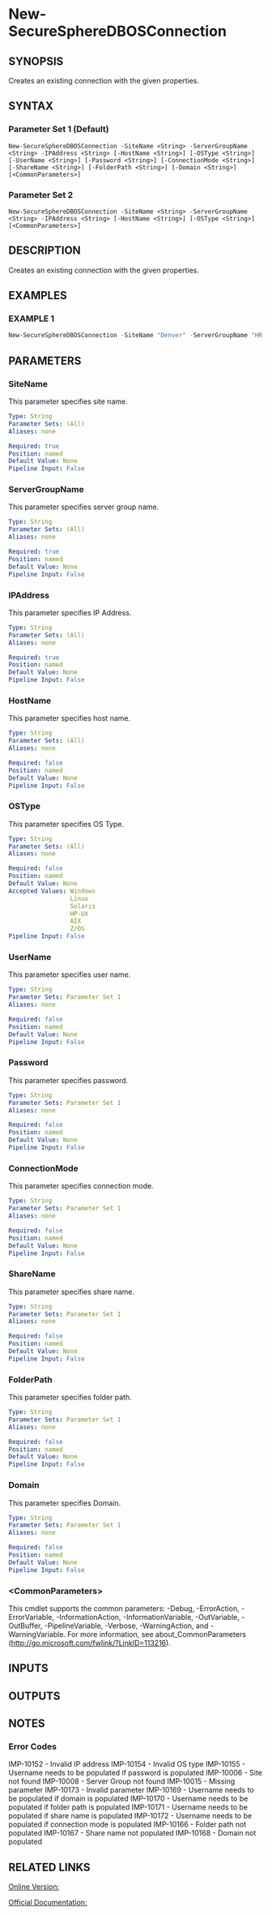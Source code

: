 ﻿# New-SecureSphereDBOSConnection

## SYNOPSIS
Creates an existing connection with the given properties.

## SYNTAX

### Parameter Set 1 (Default)
```
New-SecureSphereDBOSConnection -SiteName <String> -ServerGroupName <String> -IPAddress <String> [-HostName <String>] [-OSType <String>] [-UserName <String>] [-Password <String>] [-ConnectionMode <String>] [-ShareName <String>] [-FolderPath <String>] [-Domain <String>] [<CommonParameters>]
```

### Parameter Set 2
```
New-SecureSphereDBOSConnection -SiteName <String> -ServerGroupName <String> -IPAddress <String> [-HostName <String>] [-OSType <String>] [<CommonParameters>]
```

## DESCRIPTION
Creates an existing connection with the given properties.

## EXAMPLES

### EXAMPLE 1

```powershell
New-SecureSphereDBOSConnection -SiteName "Denver" -ServerGroupName "HR-Prod" -IPAddress "192.168.1.1" -HostName "127.0.0.1" -OSType "linux" -UserName "admin" -Password "1234" -ConnectionMode "smth" -ShareName "share_name" -FolderPath "some_folder_path" -Domain "some_domain"
```

## PARAMETERS

### SiteName
This parameter specifies site name.

```yaml
Type: String
Parameter Sets: (All)
Aliases: none

Required: true
Position: named
Default Value: None
Pipeline Input: False
```

### ServerGroupName
This parameter specifies server group name.

```yaml
Type: String
Parameter Sets: (All)
Aliases: none

Required: true
Position: named
Default Value: None
Pipeline Input: False
```

### IPAddress
This parameter specifies IP Address.

```yaml
Type: String
Parameter Sets: (All)
Aliases: none

Required: true
Position: named
Default Value: None
Pipeline Input: False
```

### HostName
This parameter specifies host name.

```yaml
Type: String
Parameter Sets: (All)
Aliases: none

Required: false
Position: named
Default Value: None
Pipeline Input: False
```

### OSType
This parameter specifies OS Type.

```yaml
Type: String
Parameter Sets: (All)
Aliases: none

Required: false
Position: named
Default Value: None
Accepted Values: Windows
                 Linux
                 Solaris
                 HP-UX
                 AIX
                 Z/OS
Pipeline Input: False
```

### UserName
This parameter specifies user name.

```yaml
Type: String
Parameter Sets: Parameter Set 1
Aliases: none

Required: false
Position: named
Default Value: None
Pipeline Input: False
```

### Password
This parameter specifies password.

```yaml
Type: String
Parameter Sets: Parameter Set 1
Aliases: none

Required: false
Position: named
Default Value: None
Pipeline Input: False
```

### ConnectionMode
This parameter specifies connection mode.

```yaml
Type: String
Parameter Sets: Parameter Set 1
Aliases: none

Required: false
Position: named
Default Value: None
Pipeline Input: False
```

### ShareName
This parameter specifies share name.

```yaml
Type: String
Parameter Sets: Parameter Set 1
Aliases: none

Required: false
Position: named
Default Value: None
Pipeline Input: False
```

### FolderPath
This parameter specifies folder path.

```yaml
Type: String
Parameter Sets: Parameter Set 1
Aliases: none

Required: false
Position: named
Default Value: None
Pipeline Input: False
```

### Domain
This parameter specifies Domain.

```yaml
Type: String
Parameter Sets: Parameter Set 1
Aliases: none

Required: false
Position: named
Default Value: None
Pipeline Input: False
```

### \<CommonParameters\>
This cmdlet supports the common parameters: -Debug, -ErrorAction, -ErrorVariable, -InformationAction, -InformationVariable, -OutVariable, -OutBuffer, -PipelineVariable, -Verbose, -WarningAction, and -WarningVariable. For more information, see about_CommonParameters (http://go.microsoft.com/fwlink/?LinkID=113216).

## INPUTS

## OUTPUTS

## NOTES

### Error Codes
IMP-10152 - Invalid IP address
IMP-10154 - Invalid OS type
IMP-10155 - Username needs to be populated if password is populated
IMP-10006 - Site not found
IMP-10008 - Server Group not found
IMP-10015 - Missing parameter
IMP-10173 - Invalid parameter
IMP-10169 - Username needs to be populated if domain is populated
IMP-10170 - Username needs to be populated if folder path is populated
IMP-10171 - Username needs to be populated if share name is populated
IMP-10172 - Username needs to be populated if connection mode is populated
IMP-10166 - Folder path not populated
IMP-10167 - Share name not populated
IMP-10168 - Domain not populated

## RELATED LINKS

[Online Version:](https://github.com/akshinmustafayev/Documentation/MD)

[Official Documentation:](https://docs.imperva.com/bundle/v13.6-api-reference-guide/page/61719.htm)



